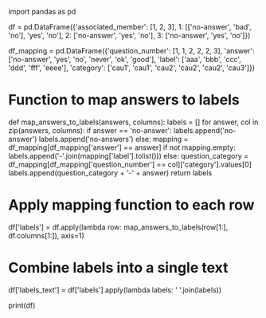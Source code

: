import pandas as pd

df = pd.DataFrame({'associated_member': [1, 2, 3],
                   1: [['no-answer', 'bad', 'no'], 'yes', 'no'],
                   2: ['no-answer', 'yes', 'no'],
                   3: ['no-answer', 'yes', 'no']})

df_mapping = pd.DataFrame({'question_number': [1, 1, 2, 2, 2, 3],
                           'answer': ['no-answer', 'yes', 'no', 'never', 'ok', 'good'],
                           'label': ['aaa', 'bbb', 'ccc', 'ddd', 'fff', 'eeee'],
                           'category': ['cau1', 'cau1', 'cau2', 'cau2', 'cau2', 'cau3']})

# Function to map answers to labels
def map_answers_to_labels(answers, columns):
    labels = []
    for answer, col in zip(answers, columns):
        if answer == 'no-answer':
            labels.append('no-answer')
            labels.append('no-answers')
        else:
            mapping = df_mapping[df_mapping['answer'] == answer]
            if not mapping.empty:
                labels.append('-'.join(mapping['label'].tolist()))
            else:
                question_category = df_mapping[df_mapping['question_number'] == col]['category'].values[0]
                labels.append(question_category + '-' + answer)
    return labels

# Apply mapping function to each row
df['labels'] = df.apply(lambda row: map_answers_to_labels(row[1:], df.columns[1:]), axis=1)

# Combine labels into a single text
df['labels_text'] = df['labels'].apply(lambda labels: ' '.join(labels))

print(df)
